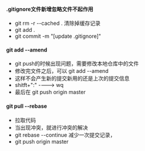 #### .gitignore文件新增忽略文件不起作用

- git rm -r --cached . 清除掉缓存记录
- git add .
- git commit -m "[update .gitignore]"

#### git add --amend

- git push的时候出现问题，需要修改本地仓库中的文件
- 修改完文件之后，可以 git add --amend 
- 这样不会产生新的提交新用的还是上次的提交信息
- shitft+":" ----> wq
- 最后在 git push origin master

#### git pull --rebase

- 拉取代码
- 当出现冲突，就进行冲突的解决
- git rebase --continue 减少一次提交记录，
- git push origin master

